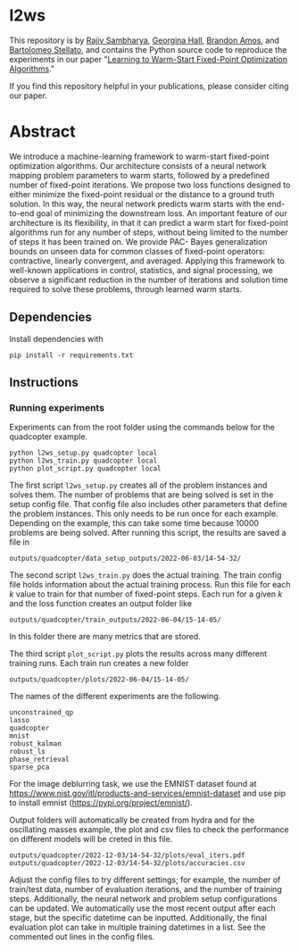 # l2ws
This repository is by
[Rajiv Sambharya](https://rajivsambharya.github.io/),
[Georgina Hall](https://sites.google.com/view/georgina-hall),
[Brandon Amos](http://bamos.github.io/),
and [Bartolomeo Stellato](https://stellato.io/),
and contains the Python source code to
reproduce the experiments in our paper
"[Learning to Warm-Start Fixed-Point Optimization Algorithms]()."

If you find this repository helpful in your publications,
please consider citing our paper.

# Abstract
We introduce a machine-learning framework to warm-start fixed-point optimization algorithms. Our architecture consists of a neural network mapping problem parameters to warm starts, followed by a predefined number of fixed-point iterations. We propose two loss functions designed to either minimize the fixed-point residual or the distance to a ground truth solution. In this way, the neural network predicts warm starts with the end-to-end goal of minimizing the downstream loss. An important feature of our architecture is its flexibility, in that it can predict a warm start for fixed-point algorithms run for any number of steps, without being limited to the number of steps it has been trained on. We provide PAC- Bayes generalization bounds on unseen data for common classes of fixed-point operators: contractive, linearly convergent, and averaged. Applying this framework to well-known applications in control, statistics, and signal processing, we observe a significant reduction in the number of iterations and solution time required to solve these problems, through learned warm starts.

## Dependencies
Install dependencies with
```
pip install -r requirements.txt
```

## Instructions
### Running experiments
Experiments can from the root folder using the commands below for the quadcopter example.
```
python l2ws_setup.py quadcopter local
python l2ws_train.py quadcopter local
python plot_script.py quadcopter local
```
The first script ```l2ws_setup.py``` creates all of the problem instances and solves them.
The number of problems that are being solved is set in the setup config file.
That config file also includes other parameters that define the problem instances. 
This only needs to be run once for each example.
Depending on the example, this can take some time because 10000 problems are being solved.
After running this script, the results are saved a file in
```
outputs/quadcopter/data_setup_outputs/2022-06-03/14-54-32/
```

The second script ```l2ws_train.py``` does the actual training.
The train config file holds information about the actual training process.
Run this file for each $k$ value to train for that number of fixed-point steps.
Each run for a given $k$ and the loss function creates an output folder like
```
outputs/quadcopter/train_outputs/2022-06-04/15-14-05/
```
In this folder there are many metrics that are stored.


The third script ```plot_script.py``` plots the results across many different training runs.
Each train run creates a new folder 
```
outputs/quadcopter/plots/2022-06-04/15-14-05/
```

The names of the different experiments are the following.
```
unconstrained_qp
lasso
quadcopter
mnist
robust_kalman
robust_ls
phase_retrieval
sparse_pca
```

For the image deblurring task, we use the EMNIST dataset found at https://www.nist.gov/itl/products-and-services/emnist-dataset and use pip to install emnist (https://pypi.org/project/emnist/). 

Output folders will automatically be created from hydra and for the oscillating masses example, the plot and csv files to check the performance on different models will be creted in this file.
```
outputs/quadcopter/2022-12-03/14-54-32/plots/eval_iters.pdf
outputs/quadcopter/2022-12-03/14-54-32/plots/accuracies.csv
```

Adjust the config files to try different settings; for example, the number of train/test data, number of evaluation iterations, and the number of training steps.
Additionally, the neural network and problem setup configurations can be updated.
We automatically use the most recent output after each stage, but the specific datetime can be inputted. Additionally, the final evaluation plot can take in multiple training datetimes in a list. See the commented out lines in the config files.

